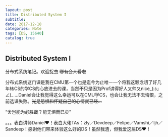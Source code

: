 ```yaml
---
layout: post
title: Distributed System I
subtitle: 
date: 2017-12-18
categories: Note
tags: [DS, 15640]
catalog: true
---
```


## Distributed System I

分布式系统笔记。欢迎捉虫 ~~哪有会人看啦~~

分布式系统这门课是我在CMU第一个也是迄今为止唯一一个将我这颗念叨了好几年转CS的学CS的心放进去的课，当然~~不~~只是因为Prof讲得好人又帅又nice\_(:з」∠)\_ ...Daniel会让我觉得这么幸运可以在CMU学CS，也会让我无法不去悔恨，之前选课失败。~~光是恐惧和怀疑自己的心情就已经...~~

“舍岂能为必胜哉？能无惧而已矣”

。。。表白讲师Daniel❤！表白大佬TAs：zly／Devdeep／Felipe／Vamshi／ljh／Sandeep！感谢他们带来体验这么好的DS！虽然我渣，但我爱这届DS❤！









